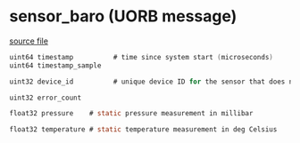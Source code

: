 # sensor_baro (UORB message)



[source file](https://github.com/PX4/PX4-Autopilot/blob/master/msg/sensor_baro.msg)

```c
uint64 timestamp          # time since system start (microseconds)
uint64 timestamp_sample

uint32 device_id          # unique device ID for the sensor that does not change between power cycles

uint32 error_count

float32 pressure    # static pressure measurement in millibar

float32 temperature # static temperature measurement in deg Celsius

```
